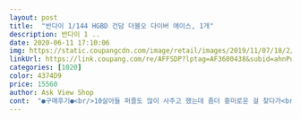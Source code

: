 ```yaml
---
layout: post 
title:  "반다이 1/144 HGBD 건담 더블오 다이버 에이스, 1개" 
description: 반다이 1 ..
date: 2020-06-11 17:10:06 
img: https://static.coupangcdn.com/image/retail/images/2019/11/07/18/2/314ce2da-24ec-48b5-8d54-e3e980c7655f.jpg 
linkUrl: https://link.coupang.com/re/AFFSDP?lptag=AF3600438&subid=ahnPublicAsk&pageKey=332476813&itemId=1062255598&vendorItemId=5541676586&traceid=V0-113-8ba2383af9bcda92 
categories: [1020] 
color: 4374D9 
price: 15560 
author: Ask View Shop 
cont:  "●구매후기●<br/>10살아들 퍼즐도 많이 사주고 했는데 좀더 흥미로운 걸 찾다가<br/>건담입문 했으니 계속 건담만 사달라 하겠어요<br/>그래도 재미 있다며 포기하지 않고 완성해서<br/>또 사주기로 약속 했답니다<br/>멋있다며 조립해보고 싶다고 사달라 해서 바로 구매<br/>미니건담은 하나 사줬는데 그건 20분도 안되게 조립하니<br/>시시해 했는데 이거는 수시간이 걸리네요 ㅋㅋㅋ<br/>신랑이 아빠 어릴땐 건담이 최고 였다고 사진을 보여주자마자<br/>아빠 생신이여서 샀는데 일찍와서 넘 좋았어요<br/>역시쿠팡 최고♥<br/>이건 초등4학년 아이와 같이 만들어볼려고 샀어요<br/>" 
---
```

